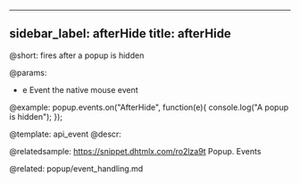 
---
sidebar_label: afterHide
title: afterHide
---          

@short:
fires after a popup is hidden

@params:
- e				Event			the native mouse event

@example:
popup.events.on("AfterHide", function(e){
    console.log("A popup is hidden");
});


@template: api_event
@descr:

@relatedsample: https://snippet.dhtmlx.com/ro2lza9t	Popup. Events

@related: popup/event_handling.md